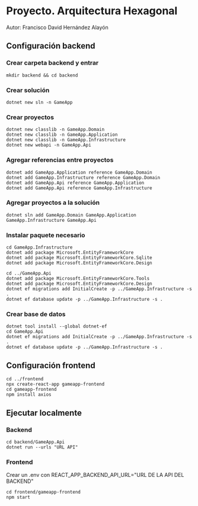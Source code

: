 # Proyecto. Arquitectura Hexagonal
Autor: Francisco David Hernández Alayón


## Configuración backend


### Crear carpeta backend y entrar
```
mkdir backend && cd backend
```

### Crear solución
```
dotnet new sln -n GameApp
```

### Crear proyectos
```
dotnet new classlib -n GameApp.Domain
dotnet new classlib -n GameApp.Application
dotnet new classlib -n GameApp.Infrastructure
dotnet new webapi -n GameApp.Api
```

### Agregar referencias entre proyectos
```
dotnet add GameApp.Application reference GameApp.Domain
dotnet add GameApp.Infrastructure reference GameApp.Domain
dotnet add GameApp.Api reference GameApp.Application
dotnet add GameApp.Api reference GameApp.Infrastructure
```

### Agregar proyectos a la solución
```
dotnet sln add GameApp.Domain GameApp.Application GameApp.Infrastructure GameApp.Api
```

### Instalar paquete necesario
```
cd GameApp.Infrastructure
dotnet add package Microsoft.EntityFrameworkCore
dotnet add package Microsoft.EntityFrameworkCore.Sqlite
dotnet add package Microsoft.EntityFrameworkCore.Design

cd ../GameApp.Api
dotnet add package Microsoft.EntityFrameworkCore.Tools
dotnet add package Microsoft.EntityFrameworkCore.Design
dotnet ef migrations add InitialCreate -p ../GameApp.Infrastructure -s .
dotnet ef database update -p ../GameApp.Infrastructure -s .
```


### Crear base de datos
```
dotnet tool install --global dotnet-ef
cd GameApp.Api
dotnet ef migrations add InitialCreate -p ../GameApp.Infrastructure -s .
dotnet ef database update -p ../GameApp.Infrastructure -s .
```



## Configuración frontend
```
cd ../frontend
npx create-react-app gameapp-frontend
cd gameapp-frontend
npm install axios

```


## Ejecutar localmente

### Backend
```
cd backend/GameApp.Api
dotnet run --urls "URL API"
```

### Frontend
Crear un .env con REACT_APP_BACKEND_API_URL="URL DE LA API DEL BACKEND"
```
cd frontend/gameapp-frontend
npm start
```
